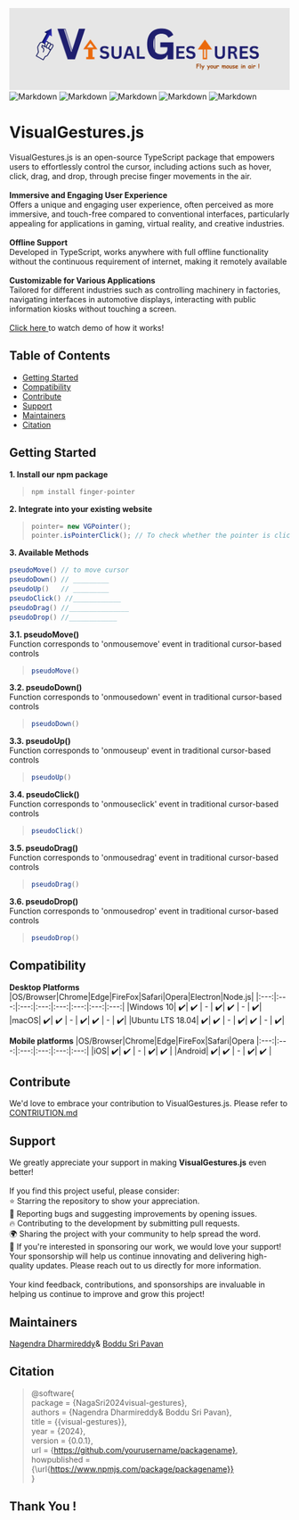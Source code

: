 ![plot](./src/assets/Banner.png)
![Markdown](https://img.shields.io/npm/v/visual-gesture-events)
![Markdown](https://img.shields.io/github/v/release/learn-hunger/visual-gesture-events)
![Markdown](https://img.shields.io/github/downloads/learn-hunger/visual-gesture-events/latest/total)
![Markdown](https://img.shields.io/badge/build-passing-brightgreen)
![Markdown](https://img.shields.io/badge/License-MIT-blue.svg)

# VisualGestures.js
VisualGestures.js is an open-source TypeScript package that empowers users to effortlessly control the cursor, including actions such as hover, click, drag, and drop, through precise finger movements in the air.
<br><br>
**Immersive and Engaging User Experience** <br>
Offers a unique and engaging user experience, often perceived as more immersive, and touch-free compared to conventional interfaces, particularly appealing for applications in gaming, virtual reality, and creative industries. 
<br><br>
**Offline Support** <br>
Developed in TypeScript, works anywhere with full offline functionality without the continuous requirement of internet, making it remotely available
<br><br>
**Customizable for Various Applications** <br>
Tailored for different industries such as controlling machinery in factories, navigating interfaces in automotive displays, interacting with public information kiosks without touching a screen.
<br><br>
<a href="https://github.com/user-attachments/assets/a24cc183-36cd-42a9-9910-b8405c45327f"> Click here </a> to watch demo of how it works!
<br>
## Table of Contents</h2>
- [Getting Started](#getting-started)
- [Compatibility](#compatibility)
- [Contribute](#contribute)
- [Support](#support)
- [Maintainers](#maintainers)
- [Citation](#citation)
 

## Getting Started

**1. Install our npm package**
> ```java
> npm install finger-pointer
> ```
**2. Integrate into your existing website**
> ```java
> pointer= new VGPointer();
> pointer.isPointerClick(); // To check whether the pointer is clicked
> ```

**3. Available Methods**
```java
pseudoMove() // to move cursor
pseudoDown() // _________
pseudoUp()   // _________
pseudoClick() //____________
pseudoDrag() //_______________
pseudoDrop() //____________
 ```

**3.1. pseudoMove()** <br>
Function corresponds to 'onmousemove' event in traditional cursor-based controls
>   ```java
> pseudoMove()
> ```
**3.2. pseudoDown()** <br>
Function corresponds to 'onmousedown' event in traditional cursor-based controls
>   ```java
> pseudoDown()
> ```
**3.3. pseudoUp()** <br>
Function corresponds to 'onmouseup' event in traditional cursor-based controls
>   ```java
> pseudoUp()
> ```
**3.4. pseudoClick()** <br>
Function corresponds to 'onmouseclick' event in traditional cursor-based controls
>   ```java
> pseudoClick()
> ```
**3.5. pseudoDrag()** <br>
Function corresponds to 'onmousedrag' event in traditional cursor-based controls
>   ```java
> pseudoDrag()
> ```
**3.6. pseudoDrop()** <br>
Function corresponds to 'onmousedrop' event in traditional cursor-based controls
>```java
>pseudoDrop()
>```


## Compatibility

**Desktop Platforms**
|OS/Browser|Chrome|Edge|FireFox|Safari|Opera|Electron|Node.js|
|:---:|:---:|:---:|:---:|:---:|:---:|:---:|:---:|
|Windows 10| ✔️| ✔️ | - | ✔️| ✔️ | - | ✔️|
|macOS| ✔️| ✔️ | - | ✔️| ✔️ | - | ✔️|
|Ubuntu LTS 18.04| ✔️| ✔️ | - | ✔️| ✔️ | - | ✔️|

**Mobile platforms**
|OS/Browser|Chrome|Edge|FireFox|Safari|Opera
|:---:|:---:|:---:|:---:|:---:|:---:|
|iOS| ✔️| ✔️ | - | ✔️| ✔️ | 
|Android| ✔️| ✔️ | - | ✔️| ✔️ |

## Contribute
We'd love to embrace your contribution to VisualGestures.js. Please refer to <a href="___contribution.md">CONTRIUTION.md</a>

## Support
We greatly appreciate your support in making <b>VisualGestures.js</b> even better!
<br> <br>
If you find this project useful, please consider:
<br>
⭐ Starring the repository to show your appreciation. <br>
🐛 Reporting bugs and suggesting improvements by opening issues. <br>
🔥 Contributing to the development by submitting pull requests. <br>
🌍 Sharing the project with your community to help spread the word. <br>
💼 If you're interested in sponsoring our work, we would love your support! Your sponsorship will help us continue innovating and delivering high-quality updates. Please reach out to us directly for more information. <br><br>
Your kind feedback, contributions, and sponsorships are invaluable in helping us continue to improve and grow this project!

## Maintainers
<a href="https://www.linkedin.com/in/nagendra-dharmireddi-27a4651b1/">Nagendra Dharmireddy</a>& <a href= "https://www.linkedin.com/in/boddusripavan/"> Boddu Sri Pavan </a>

## Citation
>@software{ <br/>
>  package = {NagaSri2024visual-gestures}, <br/> 
>  authors = {Nagendra Dharmireddy& Boddu Sri Pavan}, <br/>
>  title = {{visual-gestures}}, <br/>
>  year = {2024}, <br/>
>  version = {0.0.1}, <br/>
>  url = {https://github.com/yourusername/packagename}, <br/>
>  howpublished = {\url{https://www.npmjs.com/package/packagename}} <br/>
>}

## Thank You !
